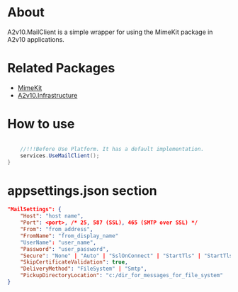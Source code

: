 ﻿# About
A2v10.MailClient is a simple wrapper for using the MimeKit package 
in A2v10 applications.


# Related Packages

* [MimeKit](https://www.nuget.org/packages/MimeKit)
* [A2v10.Infrastructure](https://www.nuget.org/packages/A2v10.Infrastructure)


# How to use

```csharp

	//!!!Before Use Platform. It has a default implementation. 
	services.UseMailClient();
}
```

# appsettings.json section

```json
"MailSettings": {
	"Host": "host name",
	"Port": <port>, /* 25, 587 (SSL), 465 (SMTP over SSL) */
	"From": "from_address",
	"FromName": "from_display_name"
	"UserName": "user_name",
	"Password": "user_password",
	"Secure": "None" | "Auto" | "SslOnConnect" | "StartTls" | "StartTlsWhenAvailable",
	"SkipCertificateValidation": true,
	"DeliveryMethod": "FileSystem" | "Smtp",
	"PickupDirectoryLocation": "c:/dir_for_messages_for_file_system"
}
```

